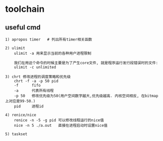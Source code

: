 # toolchain

## useful cmd
    1) apropos timer   # 列出所有timer相关函数

    2) ulimit
        ulimit -a 用来显示当前的各种用户进程限制

        我们在用这个命令的时候主要是为了产生core文件, 就是程序运行发行段错误时的文件:
        ulimit -c unlimited

    3) chrt 修改进程的调度策略和优先级
        chrt -f -a -p 50 pid
        -f      fifo
        -a      代表所有线程
        -p 50   修改优先级为50(用户空间数字越大,优先级越高. 内核空间相反, 在bitmap上对应是99-50.)
        pid     进程id

    4) renice/nice
        renice -n -5 -g pid 可以修改线程运行的nice值
        nice -n 5 ./a.out   直接在进程启动时设置nice值
        
    5) taskset
